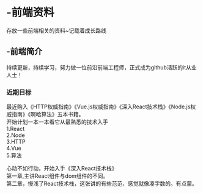 ﻿# -前端资料
存放一些前端相关的资料~记载着成长路线

## -前端简介    
持续更新，持续学习，努力做一位前沿前端工程师，正式成为github活跃的it从业人士！

### 近期目标
最近购入《HTTP权威指南》《Vue.js权威指南》《深入React技术栈》《Node.js权威指南》《啊哈算法》五本书籍。    
开始计划一本一本看它从最熟悉的技术入手    
1.React    
2.Node    
3.HTTP    
4.Vue    
5.算法    

心动不如行动，开始入手《深入React技术栈》    
第一章,主讲React组件与dom组件的不同。   
第二章，慢浅了React技术栈，这张讲的有些范范，感觉就像凑字数的。有点蒙。
